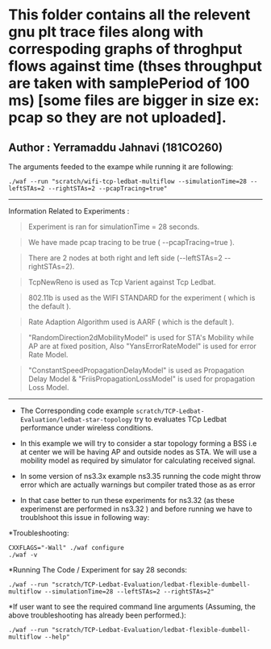 # This folder contains all the relevent gnu plt trace files along with correspoding graphs of throghput flows against time (thses throughput are taken with samplePeriod of 100 ms) [some files are bigger in size ex: pcap so they are not uploaded].

## Author : Yerramaddu Jahnavi (181CO260)

The arguments feeded to the exampe while running it are following: 

    ./waf --run "scratch/wifi-tcp-ledbat-multiflow --simulationTime=28 --leftSTAs=2 --rightSTAs=2 --pcapTracing=true"
  
  ***
  
Information Related to Experiments :

  > Experiment is ran for simulationTime = 28 seconds.
  
  > We have made pcap tracing to be true  ( --pcapTracing=true ).
 
  > There are 2 nodes at both right and left side (--leftSTAs=2 --rightSTAs=2).

  > TcpNewReno is used as Tcp Varient against Tcp Ledbat.

  > 802.11b is used as the WIFI STANDARD for the experiment ( which is the default ).

  > Rate Adaption Algorithm used is  AARF ( which is the default ).

  > "RandomDirection2dMobilityModel" is used for STA's Mobility while AP are at fixed position, Also "YansErrorRateModel" is used for error Rate Model.
  
  > "ConstantSpeedPropagationDelayModel" is used as Propagation Delay Model & "FriisPropagationLossModel" is used for propagation Loss Model. 
***

* The Corresponding code example `scratch/TCP-Ledbat-Evaluation/ledbat-star-topology` try to evaluates TCp Ledbat performance under wireless conditions.

* In this example we will try to consider a star topology forming a BSS i.e at center we will be having AP and outside nodes as STA. We will use a mobility model as required by simulator for calculating received signal. 

* In some version of ns3.3x example ns3.35 running the code might throw error which are actually warnings but compiler trated those as as error


* In that case better to run these experiments for ns3.32 (as these experimenst are performed in ns3.32 ) and before running we have to troublshoot this issue in following way:

*Troubleshooting:

    CXXFLAGS="-Wall" ./waf configure 
    ./waf -v
 
 
*Running The Code / Experiment for say 28 seconds: 

    ./waf --run "scratch/TCP-Ledbat-Evaluation/ledbat-flexible-dumbell-multiflow --simulationTime=28 --leftSTAs=2 --rightSTAs=2" 
   
   
*If user want to see the required command line arguments (Assuming, the above troubleshooting has already been performed.):
 
    ./waf --run "scratch/TCP-Ledbat-Evaluation/ledbat-flexible-dumbell-multiflow --help" 
    
